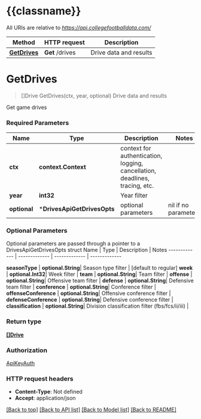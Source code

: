 # {{classname}}

All URIs are relative to *https://api.collegefootballdata.com/*

Method | HTTP request | Description
------------- | ------------- | -------------
[**GetDrives**](DrivesApi.md#GetDrives) | **Get** /drives | Drive data and results

# **GetDrives**
> []Drive GetDrives(ctx, year, optional)
Drive data and results

Get game drives

### Required Parameters

Name | Type | Description  | Notes
------------- | ------------- | ------------- | -------------
 **ctx** | **context.Context** | context for authentication, logging, cancellation, deadlines, tracing, etc.
  **year** | **int32**| Year filter | 
 **optional** | ***DrivesApiGetDrivesOpts** | optional parameters | nil if no parameters

### Optional Parameters
Optional parameters are passed through a pointer to a DrivesApiGetDrivesOpts struct
Name | Type | Description  | Notes
------------- | ------------- | ------------- | -------------

 **seasonType** | **optional.String**| Season type filter | [default to regular]
 **week** | **optional.Int32**| Week filter | 
 **team** | **optional.String**| Team filter | 
 **offense** | **optional.String**| Offensive team filter | 
 **defense** | **optional.String**| Defensive team filter | 
 **conference** | **optional.String**| Conference filter | 
 **offenseConference** | **optional.String**| Offensive conference filter | 
 **defenseConference** | **optional.String**| Defensive conference filter | 
 **classification** | **optional.String**| Division classification filter (fbs/fcs/ii/iii) | 

### Return type

[**[]Drive**](Drive.md)

### Authorization

[ApiKeyAuth](../README.md#ApiKeyAuth)

### HTTP request headers

 - **Content-Type**: Not defined
 - **Accept**: application/json

[[Back to top]](#) [[Back to API list]](../README.md#documentation-for-api-endpoints) [[Back to Model list]](../README.md#documentation-for-models) [[Back to README]](../README.md)

